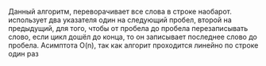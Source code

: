 Данный алгоритм, переворачивает все слова в строке наобарот. использует два указателя один на следующий пробел, второй на предыдущий, для того, чтобы от пробела до пробела перезаписывать слово, если цикл дошёл до конца, то он записывает последнее слово до пробела. Асимптота O(n), так как алгорит проходится линейно по строке один раз